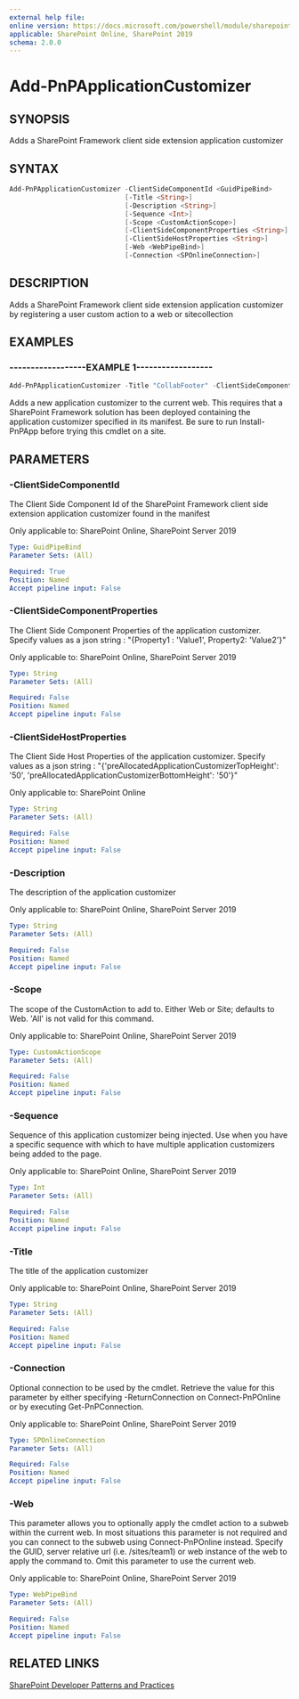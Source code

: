 ```yaml
---
external help file:
online version: https://docs.microsoft.com/powershell/module/sharepoint-pnp/add-pnpapplicationcustomizer
applicable: SharePoint Online, SharePoint 2019
schema: 2.0.0
---
```


# Add-PnPApplicationCustomizer

## SYNOPSIS
Adds a SharePoint Framework client side extension application customizer

## SYNTAX 

```powershell
Add-PnPApplicationCustomizer -ClientSideComponentId <GuidPipeBind>
                             [-Title <String>]
                             [-Description <String>]
                             [-Sequence <Int>]
                             [-Scope <CustomActionScope>]
                             [-ClientSideComponentProperties <String>]
                             [-ClientSideHostProperties <String>]
                             [-Web <WebPipeBind>]
                             [-Connection <SPOnlineConnection>]
```

## DESCRIPTION
Adds a SharePoint Framework client side extension application customizer by registering a user custom action to a web or sitecollection

## EXAMPLES

### ------------------EXAMPLE 1------------------
```powershell
Add-PnPApplicationCustomizer -Title "CollabFooter" -ClientSideComponentId c0ab3b94-8609-40cf-861e-2a1759170b43 -ClientSideComponentProperties "{`"sourceTermSet`":`"PnP-CollabFooter-SharedLinks`",`"personalItemsStorageProperty`":`"PnP-CollabFooter-MyLinks`"}
```

Adds a new application customizer to the current web. This requires that a SharePoint Framework solution has been deployed containing the application customizer specified in its manifest. Be sure to run Install-PnPApp before trying this cmdlet on a site.

## PARAMETERS

### -ClientSideComponentId
The Client Side Component Id of the SharePoint Framework client side extension application customizer found in the manifest

Only applicable to: SharePoint Online, SharePoint Server 2019

```yaml
Type: GuidPipeBind
Parameter Sets: (All)

Required: True
Position: Named
Accept pipeline input: False
```

### -ClientSideComponentProperties
The Client Side Component Properties of the application customizer. Specify values as a json string : "{Property1 : 'Value1', Property2: 'Value2'}"

Only applicable to: SharePoint Online, SharePoint Server 2019

```yaml
Type: String
Parameter Sets: (All)

Required: False
Position: Named
Accept pipeline input: False
```

### -ClientSideHostProperties
The Client Side Host Properties of the application customizer. Specify values as a json string : "{'preAllocatedApplicationCustomizerTopHeight': '50', 'preAllocatedApplicationCustomizerBottomHeight': '50'}"

Only applicable to: SharePoint Online

```yaml
Type: String
Parameter Sets: (All)

Required: False
Position: Named
Accept pipeline input: False
```

### -Description
The description of the application customizer

Only applicable to: SharePoint Online, SharePoint Server 2019

```yaml
Type: String
Parameter Sets: (All)

Required: False
Position: Named
Accept pipeline input: False
```

### -Scope
The scope of the CustomAction to add to. Either Web or Site; defaults to Web. 'All' is not valid for this command.

Only applicable to: SharePoint Online, SharePoint Server 2019

```yaml
Type: CustomActionScope
Parameter Sets: (All)

Required: False
Position: Named
Accept pipeline input: False
```

### -Sequence
Sequence of this application customizer being injected. Use when you have a specific sequence with which to have multiple application customizers being added to the page.

Only applicable to: SharePoint Online, SharePoint Server 2019

```yaml
Type: Int
Parameter Sets: (All)

Required: False
Position: Named
Accept pipeline input: False
```

### -Title
The title of the application customizer

Only applicable to: SharePoint Online, SharePoint Server 2019

```yaml
Type: String
Parameter Sets: (All)

Required: False
Position: Named
Accept pipeline input: False
```

### -Connection
Optional connection to be used by the cmdlet. Retrieve the value for this parameter by either specifying -ReturnConnection on Connect-PnPOnline or by executing Get-PnPConnection.

Only applicable to: SharePoint Online, SharePoint Server 2019

```yaml
Type: SPOnlineConnection
Parameter Sets: (All)

Required: False
Position: Named
Accept pipeline input: False
```

### -Web
This parameter allows you to optionally apply the cmdlet action to a subweb within the current web. In most situations this parameter is not required and you can connect to the subweb using Connect-PnPOnline instead. Specify the GUID, server relative url (i.e. /sites/team1) or web instance of the web to apply the command to. Omit this parameter to use the current web.

Only applicable to: SharePoint Online, SharePoint Server 2019

```yaml
Type: WebPipeBind
Parameter Sets: (All)

Required: False
Position: Named
Accept pipeline input: False
```

## RELATED LINKS

[SharePoint Developer Patterns and Practices](https://aka.ms/sppnp)